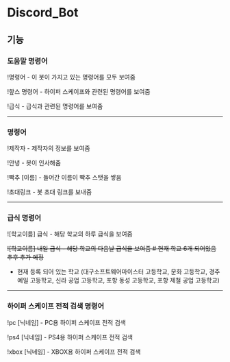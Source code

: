 # Discord_Bot

## 기능

### 도움말 명령어

!명령어 - 이 봇이 가지고 있는 명령어를 모두 보여줌  

!핲스 명령어 - 하이퍼 스케이프와 관련된 명령어를 보여줌  

!급식 - 급식과 관련된 명령어를 보여줌

******

### 명령어

!제작자 - 제작자의 정보를 보여줌

!안녕 - 봇이 인사해줌  

!빡추 [이름] - 들어간 이름이 빡추 스탯을 쌓음  

!초대링크 - 봇 초대 링크를 보내줌  

******

### 급식 명령어

![학교이름] 급식 - 해당 학교의 하루 급식을 보여줌

~~![학교이름] 내일 급식 - 해당 학교의 다음날 급식을 보여줌 # 현재 학교 6개 되어있음 추후 추가 예정~~

* 현재 등록 되어 있는 학교 (대구소프트웨어마이스터 고등학교, 문화 고등학교, 경주 예일 고등학교, 신라 공업 고등학교, 포항 동성 고등학교, 포항 제철 공업 고등학교)

******

### 하이퍼 스케이프 전적 검색 명령어

!pc [닉네임] - PC용 하이퍼 스케이프 전적 검색  

!ps4 [닉네임] - PS4용 하이퍼 스케이프 전적 검색  

!xbox [닉네임] - XBOX용 하이퍼 스케이프 전적 검색  
